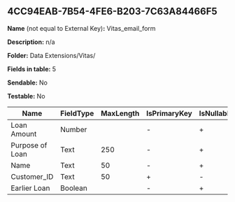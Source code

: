 ## 4CC94EAB-7B54-4FE6-B203-7C63A84466F5

**Name** (not equal to External Key)**:** Vitas_email_form

**Description:** n/a

**Folder:** Data Extensions/Vitas/

**Fields in table:** 5

**Sendable:** No

**Testable:** No

| Name | FieldType | MaxLength | IsPrimaryKey | IsNullable | DefaultValue |
| --- | --- | --- | --- | --- | --- |
| Loan Amount | Number |  | - | + |  |
| Purpose of Loan | Text | 250 | - | + |  |
| Name | Text | 50 | - | + |  |
| Customer_ID | Text | 50 | + | - |  |
| Earlier Loan | Boolean |  | - | + |  |
